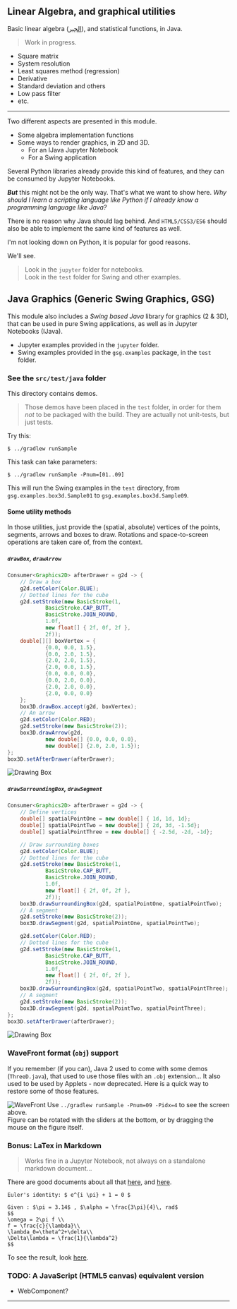 ## Linear Algebra, and graphical utilities

Basic linear algebra ([الجبر](https://en.wikipedia.org/wiki/Algebra)), and statistical functions, in Java. 
> Work in progress.
- Square matrix
- System resolution
- Least squares method (regression)
- Derivative
- Standard deviation and others
- Low pass filter  
- etc.

---

Two different aspects are presented in this module.

- Some algebra implementation functions
- Some ways to render graphics, in 2D and 3D.
    - For an IJava Jupyter Notebook
    - For a Swing application

Several Python libraries already provide this kind of features, and they can be consumed
by Jupyter Notebooks.

**_But_** this might not be the only way. That's what we want to show here.
_Why should I learn a scripting language like Python if I already know a programming language like Java?_

There is no reason why Java should lag behind.
And `HTML5/CSS3/ES6` should also be able to implement the same kind of features as well. 

I'm not looking down on Python, it is popular for good reasons.

We'll see.

> Look in the `jupyter` folder for notebooks.   
> Look in the `test` folder for Swing and other examples.

## Java Graphics (Generic Swing Graphics, GSG)

This module also includes a _Swing based Java_ library for graphics (2 & 3D), that can be used in pure Swing applications,
as well as in Jupyter Notebooks (IJava). 

- Jupyter examples provided in the `jupyter` folder.
- Swing examples provided in the `gsg.examples` package, in the `test` folder. 

### See the `src/test/java` folder
This directory contains demos.
> Those demos have been placed in the `test` folder, in order for them _not_ to
> be packaged with the build. They are actually not unit-tests, but just tests. 

Try this:
```
$ ../gradlew runSample
```
This task can take parameters:
```
$ ../gradlew runSample -Pnum=[01..09]
```
This will run the Swing examples in the `test` directory, from `gsg.examples.box3d.Sample01`
to `gsg.examples.box3d.Sample09`.

#### Some utility methods
In those utilities, just provide the (spatial, absolute) vertices of the points, segments, arrows and boxes to draw.
Rotations and space-to-screen operations are taken care of, from the context.

##### `drawBox`, `drawArrow`
```java
Consumer<Graphics2D> afterDrawer = g2d -> {
    // Draw a box
    g2d.setColor(Color.BLUE);
    // Dotted lines for the cube
    g2d.setStroke(new BasicStroke(1,
            BasicStroke.CAP_BUTT,
            BasicStroke.JOIN_ROUND,
            1.0f,
            new float[] { 2f, 0f, 2f },
            2f));
    double[][] boxVertex = {
            {0.0, 0.0, 1.5},
            {0.0, 2.0, 1.5},
            {2.0, 2.0, 1.5},
            {2.0, 0.0, 1.5},
            {0.0, 0.0, 0.0},
            {0.0, 2.0, 0.0},
            {2.0, 2.0, 0.0},
            {2.0, 0.0, 0.0}
    };
    box3D.drawBox.accept(g2d, boxVertex);
    // An arrow
    g2d.setColor(Color.RED);
    g2d.setStroke(new BasicStroke(2));
    box3D.drawArrow(g2d,
            new double[] {0.0, 0.0, 0.0},
            new double[] {2.0, 2.0, 1.5});
};
box3D.setAfterDrawer(afterDrawer);
```
![Drawing Box](./docimg/box.101.png)

##### `drawSurroundingBox`, `drawSegment`
```java
Consumer<Graphics2D> afterDrawer = g2d -> {
    // Define vertices
    double[] spatialPointOne = new double[] { 1d, 1d, 1d};
    double[] spatialPointTwo = new double[] { 2d, 3d, -1.5d};
    double[] spatialPointThree = new double[] { -2.5d, -2d, -1d};

    // Draw surrounding boxes
    g2d.setColor(Color.BLUE);
    // Dotted lines for the cube
    g2d.setStroke(new BasicStroke(1,
            BasicStroke.CAP_BUTT,
            BasicStroke.JOIN_ROUND,
            1.0f,
            new float[] { 2f, 0f, 2f },
            2f));
    box3D.drawSurroundingBox(g2d, spatialPointOne, spatialPointTwo);
    // A segment
    g2d.setStroke(new BasicStroke(2));
    box3D.drawSegment(g2d, spatialPointOne, spatialPointTwo);

    g2d.setColor(Color.RED);
    // Dotted lines for the cube
    g2d.setStroke(new BasicStroke(1,
            BasicStroke.CAP_BUTT,
            BasicStroke.JOIN_ROUND,
            1.0f,
            new float[] { 2f, 0f, 2f },
            2f));
    box3D.drawSurroundingBox(g2d, spatialPointTwo, spatialPointThree);
    // A segment
    g2d.setStroke(new BasicStroke(2));
    box3D.drawSegment(g2d, spatialPointTwo, spatialPointThree);
};
box3D.setAfterDrawer(afterDrawer);
```
![Drawing Box](./docimg/box.102.png)

### WaveFront format (`obj`) support
If you remember (if you can), Java 2 used to come with some demos (`ThreeD.java`), that used to use
those files with an `.obj` extension... It also used to be used by Applets - now deprecated.
Here is a quick way to restore some of those features.

![WaveFront](./docimg/wavefront.png)
Use `../gradlew runSample -Pnum=09 -Pidx=4` to see the screen above.  
Figure can be rotated with the sliders at the bottom, or by dragging the mouse on the figure itself.

### Bonus: LaTex in Markdown
> Works fine in a Jupyter Notebook, not always on a standalone markdown document...

There are good documents about all that [here](https://towardsdatascience.com/write-markdown-latex-in-the-jupyter-notebook-10985edb91fd), 
and [here](https://colab.research.google.com/drive/18_2yFdH8G-6NXY_7fTcshMoScgJ-SYac#scrollTo=VFaCoSXvS-_H).

```
Euler's identity: $ e^{i \pi} + 1 = 0 $
```

```
Given : $\pi = 3.14$ , $\alpha = \frac{3\pi}{4}\, rad$
$$
\omega = 2\pi f \\
f = \frac{c}{\lambda}\\
\lambda_0=\theta^2+\delta\\
\Delta\lambda = \frac{1}{\lambda^2}
$$
```

To see the result, look [here](./jupyter/LeastSquare.ipynb).

### TODO: A JavaScript (HTML5 canvas) equivalent version
- WebComponent?

---
